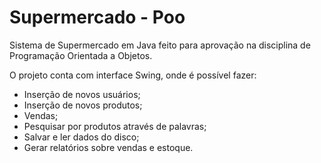 # Supermercado - Poo

Sistema de Supermercado em Java feito para aprovação na disciplina de Programação Orientada a Objetos.

O projeto conta com interface Swing, onde é possível fazer:

- Inserção de novos usuários;
- Inserção de novos produtos;
- Vendas;
- Pesquisar por produtos através de palavras;
- Salvar e ler dados do disco;
- Gerar relatórios sobre vendas e estoque.
